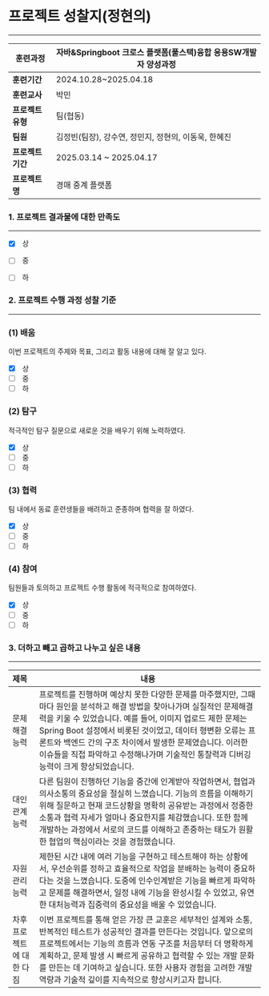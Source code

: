 # 프로젝트 성찰지(정현의)

---

| **훈련과정**    | 자바&Springboot 크로스 플랫폼(풀스택)융합 응용SW개발자 양성과정 |
| ----------- | ----------------------------------------- |
| **훈련기간**    | 2024.10.28~2025.04.18                     |
| **훈련교사**    | 박민                                        |
| **프로젝트 유형** | 팀(협동)                                     |
| **팀원**      | 김정빈(팀장), 강수연, 정민지, 정현의, 이동욱, 한혜진          |
| **프로젝트 기간** | 2025.03.14 ~ 2025.04.17                   |
| **프로젝트명**   | 경매 중계 플랫폼                                 |

### 1. 프로젝트 결과물에 대한 만족도

---

- [x]  상
- [ ]  중
- [ ]  하


### 2. 프로젝트 수행 과정 성찰 기준

---

### (1) 배움

이번 프로젝트의 주제와 목표, 그리고 활동 내용에 대해 잘 알고 있다.

- [x]  상
- [ ]  중
- [ ]  하
  
### (2) 탐구

적극적인 탐구 질문으로 새로운 것을 배우기 위해 노력하였다.

- [x]  상
- [ ]  중
- [ ]  하
### (3) 협력

팀 내에서 동료 훈련생들을 배려하고 준종하며 협력을 잘 하였다.

- [x]  상
- [ ]  중
- [ ]  하

### (4) 참여

팀원들과 토의하고 프로젝트 수행 활동에 적극적으로 참여하였다.

- [x]  상
- [ ]  중
- [ ]  하

### 3. 더하고 빼고 곱하고 나누고 싶은 내용

---

| 제목             | 내용                                                                                                                                                                                                                                     |
| :------------- | -------------------------------------------------------------------------------------------------------------------------------------------------------------------------------------------------------------------------------------- |
| 문제 해결 능력       | 프로젝트를 진행하며 예상치 못한 다양한 문제를 마주했지만, 그때마다 원인을 분석하고 해결 방법을 찾아나가며 실질적인 문제해결력을 키울 수 있었습니다. 예를 들어, 이미지 업로드 제한 문제는 Spring Boot 설정에서 비롯된 것이었고, 데이터 형변환 오류는 프론트와 백엔드 간의 구조 차이에서 발생한 문제였습니다. 이러한 이슈들을 직접 파악하고 수정해나가며 기술적인 통찰력과 디버깅 능력이 크게 향상되었습니다. |
| 대인 관계 능력       | 다른 팀원이 진행하던 기능을 중간에 인계받아 작업하면서, 협업과 의사소통의 중요성을 절실히 느꼈습니다. 기능의 흐름을 이해하기 위해 질문하고 현재 코드상황을 명확히 공유받는 과정에서 정중한 소통과 협력 자세가 얼마나 중요한지를 체감했습니다. 또한 함께 개발하는 과정에서 서로의 코드를 이해하고 존중하는 태도가 원활한 협업의 핵심이라는 것을 경험했습니다.                                  |
| 자원 관리 능력       | 제한된 시간 내에 여러 기능을 구현하고 테스트해야 하는 상황에서, 우선순위를 정하고 효율적으로 작업을 분배하는 능력이 중요하다는 것을 느꼈습니다. 도중에 인수인계받은 기능을 빠르게 파악하고 문제를 해결하면서, 일정 내에 기능을 완성시킬 수 있었고, 유연한 대처능력과 집중력의 중요성을 배울 수 있었습니다.                                                             |
| 차후 프로젝트에 대한 다짐 | 이번 프로젝트를 통해 얻은 가장 큰 교훈은 세부적인 설계와 소통, 반복적인 테스트가 성공적인 결과를 만든다는 것입니다. 앞으로의 프로젝트에서는 기능의 흐름과 연동 구조를 처음부터 더 명확하게 계획하고, 문제 발생 시 빠르게 공유하고 협력할 수 있는 개발 문화를 만든는 데 기여하고 싶습니다. 또한 사용자 경험을 고려한 개발 역량과 기술적 깊이를 지속적으로 향상시키고자 합니다.                     |
